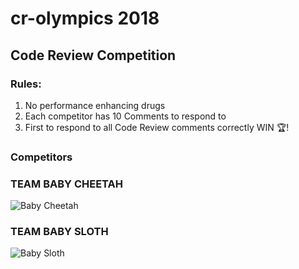 # cr-olympics 2018

## Code Review Competition

### Rules: 
1. No performance enhancing drugs
2. Each competitor has 10 Comments to respond to
3. First to respond to all Code Review comments correctly WIN 🏆!

### Competitors

### TEAM BABY CHEETAH

![Baby Cheetah](https://i.pinimg.com/736x/b1/a1/c9/b1a1c944874fe894f1cdc2aa713461d7--baby-cheetahs-cubs.jpg)

### TEAM BABY SLOTH

![Baby Sloth](https://static.boredpanda.com/blog/wp-content/uploads/2017/02/rescued-baby-sloths-conversation-fb.png)
